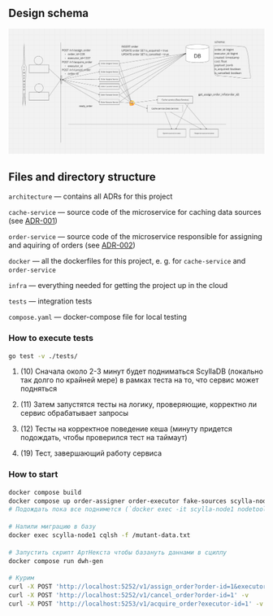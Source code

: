 ## Design schema

![alt text](image.png)

## Files and directory structure

`architecture` &mdash; contains all ADRs for this project

`cache-service` &mdash; source code of the microservice for
caching data sources (see [ADR-001](architecture/adr-001-cache-service.md))

`order-service` &mdash; source code of the microservice responsible
for assigning and aquiring of orders (see [ADR-002](architecture/adr-002-order-service.md))

`docker` &mdash; all the dockerfiles for this project, e. g. for `cache-service` and `order-service`

`infra` &mdash; everything needed for getting the project up in the cloud

`tests` &mdash; integration tests

`compose.yaml` &mdash; docker-compose file for local testing

### How to execute tests

```bash
go test -v ./tests/
```
1. (10) Сначала около 2-3 минут будет подниматься ScyllaDB (локально так долго по крайней мере) в рамках теста на то, что сервис может подняться

2. (11) Затем запустятся тесты на логику, проверяющие, корректно ли сервис обрабатывает запросы

3. (12) Тесты на корректное поведение кеша (минуту придется подождать, чтобы проверился тест на таймаут)

4. (19) Тест, завершающий работу сервиса


### How to start

```bash
docker compose build
docker compose up order-assigner order-executor fake-sources scylla-node1 scylla-node2 scylla-node3 minio
# Подождать пока все поднимется (`docker exec -it scylla-node1 nodetool status` должно показать 3 хоста)

# Налили миграцию в базу
docker exec scylla-node1 cqlsh -f /mutant-data.txt

# Запустить скрипт АртНекста чтобы базануть даннами в сциллу
docker compose run dwh-gen

# Курим
curl -X POST 'http://localhost:5252/v1/assign_order?order-id=1&executor-id=1' -v
curl -X POST 'http://localhost:5252/v1/cancel_order?order-id=1' -v
curl -X POST 'http://localhost:5253/v1/acquire_order?executor-id=1' -v
```
